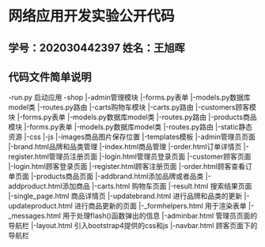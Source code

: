 # 网络应用开发实验公开代码
## 学号：202030442397 姓名：王旭晖

## 代码文件简单说明

-run.py 启动应用
-shop
  |-admin管理模块
       |-forms.py表单
       |-models.py数据库model类
       |-routes.py路由
 |-carts购物车模块
       |-carts.py路由
 |-customers顾客模块
       |-forms.py表单
       |-models.py数据库model类
       |-routes.py路由
 |-products商品模块
       |-forms.py表单
       |-models.py数据库model类
       |-routes.py路由
 |-static静态资源
       |-css
       |-js
       |-images商品图片保存位置
 |-templates模板
       |-admin管理员页面
	|-brand.html品牌和品类管理
	|-index.html商品管理
	|-order.html订单详情页
	|-register.html管理员注册页面
	|-login.html管理员登录页面
       |-customer顾客页面
	|-login.html顾客登录页面
	|-register.html顾客注册页面
	|-order.html顾客查看订单页面
       |-products商品页面
	|-addbrand.html添加品牌或者品类
	|-addproduct.html添加商品
	|-carts.html 购物车页面
	|-result.html 搜索结果页面
	|-single_page.html 商品详情页
	|-updatebrand.html 进行品牌和品类的更新
	|-updateproduct.html 进行商品更新的页面
       |-_formhelpers.html 用于渲染表单
       |-_messages.html 用于处理flash()函数弹出的信息
       |-adminbar.html 管理员页面的导航栏
       |-layout.html 引入bootstrap4提供的css和js
       |-navbar.html 顾客页面下的导航栏


       
